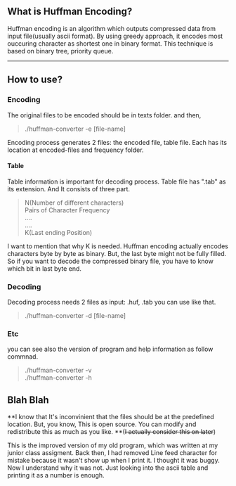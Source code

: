 ## What is Huffman Encoding?
Huffman encoding is an algorithm which outputs compressed data from input file(usually ascii format). By using greedy approach, it encodes most ouccuring character as shortest one in binary format. This technique is based on binary tree, priority queue.

---


## How to use?
### Encoding
The original files to be encoded should be in texts folder. and then,  
> ./huffman-converter -e [file-name]   

Encoding process generates 2 files: the encoded file, table file. Each has its location at encoded-files and frequency folder. 

#### Table
Table information is important for decoding process. Table file has ".tab" as its extension. And It consists of three part.
> N(Number of different characters)     
> Pairs of Character Frequency   
> ....   
> ....   
> K(Last ending Position)   

I want to mention that why K is needed. Huffman encoding actually encodes characters byte by byte as binary. But, the last byte might not be fully filled. So if you want to decode the compressed binary file, you have to know which bit in last byte end.

### Decoding
Decoding process needs 2 files as input: .huf, .tab 
you can use like that.
> ./huffman-converter -d [file-name]

### Etc
you can see also the version of program and help information as follow commnad.
> ./huffman-converter -v   
> ./huffman-converter -h    

## Blah Blah
**I know that It's inconvinient that the files should be at the predefined location. But, you know, This is open source. You can modify and redistribute this as much as you like. **(~~I actually consider this on later~~)
  
This is the improved version of my old program, which was written at my junior class assigment. Back then, I had removed Line feed character for mistake because it wasn't show up when I print it. I thought it was buggy. Now I understand why it was not. Just looking into the ascii table and printing it as a number is enough.
